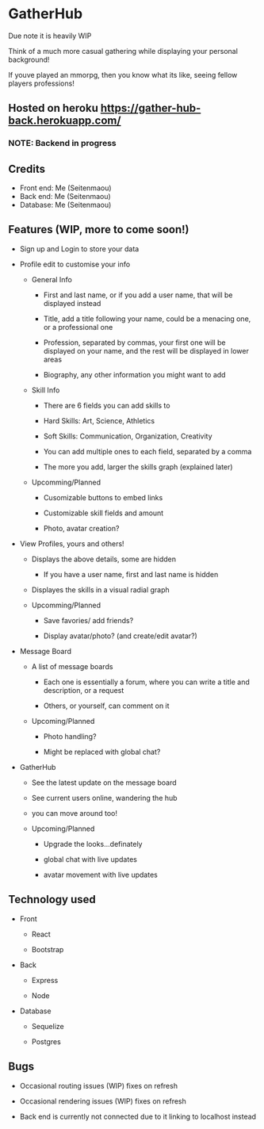 # GatherHub
Due note it is heavily WIP

Think of a much more casual gathering while displaying your personal background!

If youve played an mmorpg, then you know what its like, seeing fellow players professions!

## Hosted on heroku https://gather-hub-back.herokuapp.com/
### NOTE: Backend in progress

## Credits
- Front end: Me (Seitenmaou)
- Back end: Me (Seitenmaou)
- Database: Me (Seitenmaou)

## Features (WIP, more to come soon!)
- Sign up and Login to store your data

- Profile edit to customise your info

  - General Info

    - First and last name, or if you add a user name, that will be displayed instead

    - Title, add a title following your name, could be a menacing one, or a professional one

    - Profession, separated by commas, your first one will be displayed on your name, and the rest will be displayed in lower areas
        
    - Biography, any other information you might want to add
    
  - Skill Info
    
    - There are 6 fields you can add skills to
    
    - Hard Skills: Art, Science, Athletics
    
    - Soft Skills: Communication, Organization, Creativity
    
    - You can add multiple ones to each field, separated by a comma
    
    - The more you add, larger the skills graph (explained later)
    
  - Upcomming/Planned
    
    - Cusomizable buttons to embed links
    
    - Customizable skill fields and amount
    
    - Photo, avatar creation?

- View Profiles, yours and others!

  - Displays the above details, some are hidden

    - If you have a user name, first and last name is hidden

  - Displayes the skills in a visual radial graph

  - Upcomming/Planned

    - Save favories/ add friends?

    - Display avatar/photo? (and create/edit avatar?)

- Message Board

  - A list of message boards

    - Each one is essentially a forum, where you can write a title and description, or a request

    - Others, or yourself, can comment on it

  - Upcoming/Planned

    - Photo handling?

    - Might be replaced with global chat?

- GatherHub

  - See the latest update on the message board

  - See current users online, wandering the hub

  - you can move around too!

  - Upcoming/Planned

    - Upgrade the looks...definately

    - global chat with live updates

    - avatar movement with live updates

## Technology used

- Front

  - React

  - Bootstrap

- Back

  - Express

  - Node

- Database

  - Sequelize

  - Postgres

## Bugs

 - Occasional routing issues (WIP) fixes on refresh

 - Occasional rendering issues (WIP) fixes on refresh

 - Back end is currently not connected due to it linking to localhost instead
